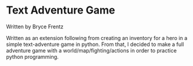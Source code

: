 # Text Adventure Game

Written by Bryce Frentz


Written as an extension following from creating an inventory for a hero in a simple text-adventure game in python. From that, I decided to make a full adventure game with a world/map/fighting/actions in order to practice python programming.
